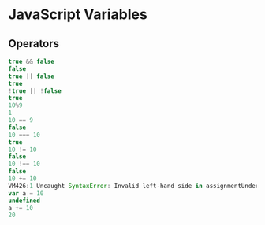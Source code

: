 # JavaScript Variables

## Operators

```js
true && false
false
true || false
true
!true || !false
true
10%9
1
10 == 9
false
10 === 10
true
10 != 10
false
10 !== 10
false
10 += 10
VM426:1 Uncaught SyntaxError: Invalid left-hand side in assignmentUnderstand this error
var a = 10
undefined
a += 10
20
```